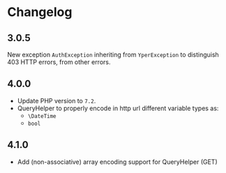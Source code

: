 # Changelog


## 3.0.5

New exception `AuthException` inheriting from `YperException` to distinguish 403 HTTP errors, from other errors.

## 4.0.0

- Update PHP version to `7.2`.
- QueryHelper to properly encode in http url different variable types as:
    - `\DateTime`
    - `bool`

## 4.1.0

- Add (non-associative) array encoding support for QueryHelper (GET)
